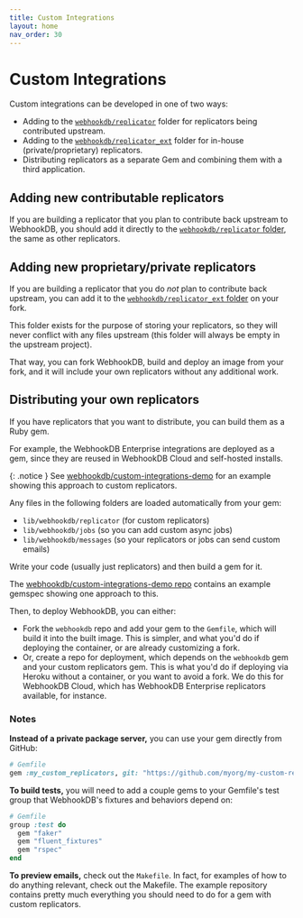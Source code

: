 ```yaml
---
title: Custom Integrations
layout: home
nav_order: 30
---
```


# Custom Integrations

Custom integrations can be developed in one of two ways:

- Adding to the [`webhookdb/replicator`](https://github.com/webhookdb/webhookdb/tree/main/lib/webhookdb/replicator) folder for replicators being contributed upstream.
- Adding to the [`webhookdb/replicator_ext`](https://github.com/webhookdb/webhookdb/tree/main/lib/webhookdb/replicator_ext) folder for in-house (private/proprietary) replicators.
- Distributing replicators as a separate Gem and combining them with a third application.

## Adding new contributable replicators

If you are building a replicator that you plan to contribute back upstream
to WebhookDB, you should add it directly to the [`webhookdb/replicator` folder](https://github.com/webhookdb/webhookdb/tree/gemsupport/lib/webhookdb/replicator),
the same as other replicators.

## Adding new proprietary/private replicators

If you are building a replicator that you do *not* plan to contribute back upstream,
you can add it to the [`webhookdb/replicator_ext` folder](https://github.com/webhookdb/webhookdb/tree/gemsupport/lib/webhookdb/replicator_ext)
on your fork.

This folder exists for the purpose of storing your replicators,
so they will never conflict with any files upstream (this folder will always be empty in the upstream project).

That way, you can fork WebhookDB, build and deploy an image from your fork,
and it will include your own replicators without any additional work.

## Distributing your own replicators

If you have replicators that you want to distribute, you can build them as a Ruby gem.

For example, the WebhookDB Enterprise integrations are deployed as a gem,
since they are reused in WebhookDB Cloud and self-hosted installs.

{: .notice }
See [webhookdb/custom-integrations-demo](https://github.com/webhookdb/custom-integrations-demo)
for an example showing this approach to custom replicators.

Any files in the following folders are loaded automatically from your gem:

- `lib/webhookdb/replicator` (for custom replicators)
- `lib/webhookdb/jobs` (so you can add custom async jobs)
- `lib/webhookdb/messages` (so your replicators or jobs can send custom emails)

Write your code (usually just replicators) and then build a gem for it.

The [webhookdb/custom-integrations-demo repo](https://github.com/webhookdb/custom-integrations-demo)
contains an example gemspec showing one approach to this.

Then, to deploy WebhookDB, you can either:

- Fork the `webhookdb` repo and add your gem to the `Gemfile`, which will build it into the built image.
  This is simpler, and what you'd do if deploying the container, or are already customizing a fork.
- Or, create a repo for deployment, which depends on the `webhookdb` gem and your custom replicators gem.
  This is what you'd do if deploying via Heroku without a container, or you want to avoid a fork.
  We do this for WebhookDB Cloud, which has WebhookDB Enterprise replicators available,
  for instance.

### Notes

**Instead of a private package server,** you can use your gem directly from GitHub:

```ruby
# Gemfile
gem :my_custom_replicators, git: "https://github.com/myorg/my-custom-replicators.git", ref: "main"
```

**To build tests,** you will need to add a couple gems to your Gemfile's test group
that WebhookDB's fixtures and behaviors depend on:

```ruby
# Gemfile
group :test do
  gem "faker"
  gem "fluent_fixtures"
  gem "rspec"
end
```

**To preview emails,** check out the `Makefile`. In fact, for examples of how to do anything relevant, check out the Makefile.
The example repository contains pretty much everything you should need to do for a gem with custom replicators.
